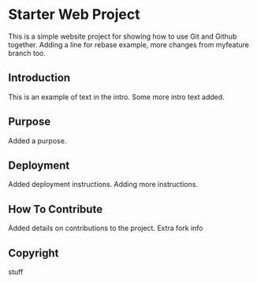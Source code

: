 # Starter Web Project

This is a simple website project for showing how to use Git and Github together.
Adding a line for rebase example, more changes from myfeature branch too.

## Introduction

This is an example of text in the intro. Some more intro text added.

## Purpose

Added a purpose.

## Deployment

Added deployment instructions.
Adding more instructions.

## How To Contribute

Added details on contributions to the project.
Extra fork info

## Copyright
stuff